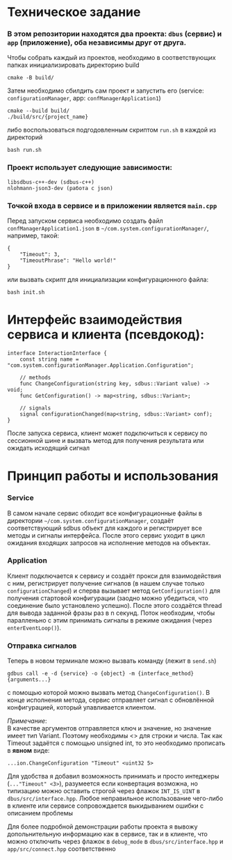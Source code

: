 # Техническое задание

### В этом репозитории находятся два проекта: `dbus` (сервис) и `app` (приложение), оба независимы друг от друга.

Чтобы собрать каждый из проектов, необходимо в соответствующих папках инициализировать директорию build

```
cmake -B build/
```

Затем необходимо сбилдить сам проект и запустить его (service: `configurationManager`, app: `confManagerApplication1`)
```
cmake --build build/
./build/src/{project_name}
```
либо воспользоваться подгодовленным скриптом `run.sh` в каждой из директорий
```
bash run.sh
```

### Проект использует следующие зависимости:
```
libsdbus-c++-dev (sdbus-c++)
nlohmann-json3-dev (работа с json)
```

### Точкой входа в сервисе и в приложении является `main.cpp`

Перед запуском сервиса необходимо создать файл `confManagerApplication1.json` в `~/com.system.configurationManager/`, например, такой:
```
{
    "Timeout": 3,
    "TimeoutPhrase": "Hello world!"
}
```
или вызвать скрипт для инициализации конфигурационного файла:
```
bash init.sh
```


# Интерфейс взаимодействия сервиса и клиента (псевдокод):
```
interface InteractionInterface {
    const string name = "com.system.configurationManager.Application.Configuration";

    // methods
    func ChangeConfiguration(string key, sdbus::Variant value) -> void;
    func GetConfiguration() -> map<string, sdbus::Variant>;

    // signals
    signal configurationChanged(map<string, sdbus::Variant> conf);
}
```

После запуска сервиса, клиент может подключиться к сервису по сессионной шине и вызвать метод для получения результата или ожидать исходящий сигнал

# Принцип работы и использования

### Service
В самом начале сервис обходит все конфигурационные файлы в директории `~/com.system.configurationManager`, создаёт соответствующий sdbus объект для каждого и регистрирует все методы и сигналы интерфейса. После этого сервис уходит в цикл ожидания входящих запросов на исполнение методов на объектах.

### Application
Клиент подключается к сервису и создаёт прокси для взаимодействия с ним, регистрирует получение сигналов (в нашем случае только `configurationChanged`) и сперва вызывает метод `GetConfiguration()` для получения стартовой конфигурации (заодно можно убедиться, что соединение было установлено успешно). После этого создаётся thread для вывода заданной фразы раз в n секунд. Поток необходим, чтобы паралленьно с этим принимать сигналы в режиме ожидания (через `enterEventLoop()`).

### Отправка сигналов
Теперь в новом терминале можно вызвать команду (лежит в `send.sh`)
```
gdbus call -e -d {service} -o {object} -m {interface_method} {arguments...}
```
с помощью которой можно вызвать метод `ChangeConfiguration()`. В конце исполнения метода, сервис отправляет сигнал с обновлённой конфигурацией, который улавливается клиентом. 

_Примечание_:\
В качестве аргументов отправляется ключ и значение, но значение имеет тип Variant. Поэтому необходимы <> для строки и числа. Так как Timeout задаётся с помощью unsigned int, то это необходимо прописать в **явном** виде:
```
...ion.ChangeConfiguration "Timeout" <uint32 5>
```
Для удобства я добавил возможность принимать и просто интеджеры (`..."Timeout" <3>`), разумеется если конвертация возможна, но типизацию можно оставить строгой через флажок `INT_IS_UINT` в `dbus/src/interface.hpp`. Любое неправильное использование чего-либо в клиенте или сервисе сопровождается выкидыванием ошибки с описанием проблемы

Для более подробной демонстрации работы проекта я вывожу допольнительную информацию как в сервисе, так и в клиенте, что можно отключить через флажок в `debug_mode` в `dbus/src/interface.hpp` и `app/src/connect.hpp` соответственно


